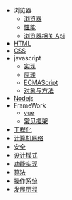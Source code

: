 - 浏览器
  - [浏览器](browser/browser)
  - [性能](browser/performance)
  - [浏览器相关 Api](browser/dom)
- [HTML](html)
- [CSS](css)
- javascript
  - [实现](javascript/implement)
  - [原理](javascript/principle)
  - [ECMAScript](javascript/es6)
  - [对象与方法](javascript/method)
- [Nodejs](backend)
- FrameWork
  - [vue](framework/vue)
  - [常见框架](framework/framework)
- [工程化](integrate)
- [计算机网络](cn)
- [安全](security)
- [设计模式](designpattern)
- [功能实现](feature)
- [算法](algorithm)
- [操作系统](os)
- [发展历程](test)
